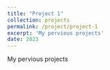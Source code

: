 ```yaml
---
title: "Project 1"
collection: projects
permalink: /project/project-1
excerpt: 'My pervious projects'
date: 2023
---
```


My pervious projects
